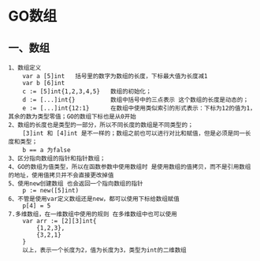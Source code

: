 # GO数组

## 一、数组

    1、数组定义
        var a [5]int   括号里的数字为数组的长度，下标最大值为长度减1
        var b [6]int
        c := [5]int{1,2,3,4,5}   数组的初始化；
        d := [...]int{}          数组中括号中的三点表示 这个数组的长度是动态的；
        e := [...]int{12:1}      在数组中使用类似索引的形式表示：下标为12的值为1，其余的数为类型零值；GO的数组下标也是从0开始
    2、数组的长度也是类型的一部分，所以不同长度的数组是不同类型的；
        [3]int 和 [4]int 是不一样的；数组之前也可以进行对比和赋值，但是必须是同一长度和类型；
        b == a 为false
    3、区分指向数组的指针和指针数组；
    4、GO的数组为值类型，所以在函数参数中使用数组时 是使用数组的值拷贝，而不是引用数组的地址，使用值拷贝并不会直接更改掉值
    5、使用new创建数组 也会返回一个指向数组的指针
        p := new([5]int)
    6、不管是使用var定义数组还是new，都可以使用下标给数组赋值
        p[4] = 5
    7.多维数组，在一维数组中使用的规则 在多维数组中也可以使用
        var arr := [2][3]int{
            {1,2,3},
            {3,2,1}
        }
        以上，表示一个长度为2，值为长度为3，类型为int的二维数组

